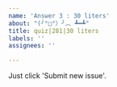 ```yaml
---
name: 'Answer 3 : 30 liters'
about: "(╯°□°）╯︵ ┻━┻"
title: quiz|281|30 liters
labels: ''
assignees: ''

---
```


Just click 'Submit new issue'.
